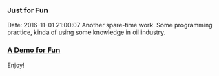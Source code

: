 <!--
title: Just for Fun
date: 2016-11-01 21:00:07
tags:
-->
### Just for Fun
Date: 2016-11-01 21:00:07
Another spare-time work. Some programming practice, kinda of using some knowledge in oil industry. 

### [A Demo for Fun](https://zhigaoforfun.github.io)

Enjoy!
